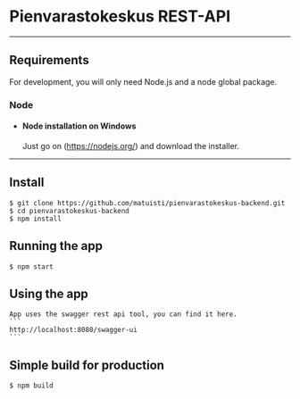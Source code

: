 # Pienvarastokeskus REST-API
---
## Requirements
For development, you will only need Node.js and a node global package.
### Node
- #### Node installation on Windows
  Just go on (https://nodejs.org/) and download the installer.
---
## Install
    $ git clone https://github.com/matuisti/pienvarastokeskus-backend.git
    $ cd pienvarastokeskus-backend
    $ npm install
## Running the app
    $ npm start
## Using the app
    App uses the swagger rest api tool, you can find it here.
    ```
    http://localhost:8080/swagger-ui
    ```
## Simple build for production
    $ npm build
